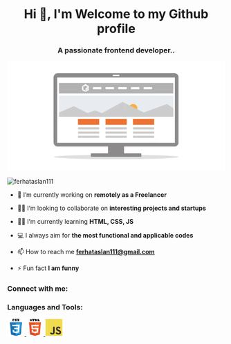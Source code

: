 <h1 align="center">Hi 👋, I'm Welcome to my Github profile</h1>
<h3 align="center">A passionate frontend developer..</h3>

<img src="https://github.com/ferhataslan111/ferhataslan111/blob/main/wd1.gif?raw=true">
<p align="left"> <img src="https://komarev.com/ghpvc/?username=ferhataslan111&label=Profile%20views&color=0e75b6&style=flat" alt="ferhataslan111" /> </p>

- 🔭 I’m currently working on **remotely as a Freelancer**

- 👨‍👯 I’m looking to collaborate on **interesting projects and startups**

- 👨‍💻 I’m currently learning **HTML, CSS, JS**

- 💻 I always aim for **the most functional and applicable codes**

- 📫 How to reach me **ferhataslan111@gmail.com**

- ⚡ Fun fact **I am funny**

<h3 align="left">Connect with me:</h3>
<p align="left">
</p>

<h3 align="left">Languages and Tools:</h3>
<p align="left"> <a href="https://www.w3schools.com/css/" target="_blank" rel="noreferrer"> <img src="https://raw.githubusercontent.com/devicons/devicon/master/icons/css3/css3-original-wordmark.svg" alt="css3" width="40" height="40"/> </a> <a href="https://www.w3.org/html/" target="_blank" rel="noreferrer"> <img src="https://raw.githubusercontent.com/devicons/devicon/master/icons/html5/html5-original-wordmark.svg" alt="html5" width="40" height="40"/> </a> <a href="https://developer.mozilla.org/en-US/docs/Web/JavaScript" target="_blank" rel="noreferrer"> <img src="https://raw.githubusercontent.com/devicons/devicon/master/icons/javascript/javascript-original.svg" alt="javascript" width="40" height="40"/> </a> </p>

